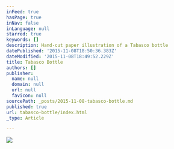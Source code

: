 ```yaml
---
inFeed: true
hasPage: true
inNav: false
inLanguage: null
starred: true
keywords: []
description: Hand-cut paper illustration of a Tabasco bottle
datePublished: '2015-11-08T18:50:36.383Z'
dateModified: '2015-11-08T18:49:52.229Z'
title: Tabasco Bottle
authors: []
publisher:
  name: null
  domain: null
  url: null
  favicon: null
sourcePath: _posts/2015-11-08-tabasco-bottle.md
published: true
url: tabasco-bottle/index.html
_type: Article

---
```

![](https://the-grid-user-content.s3-us-west-2.amazonaws.com/bf9dd299-4158-4fee-8c25-a9afc408a528.png)